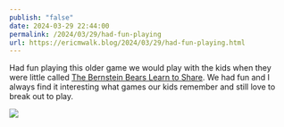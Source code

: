 ```yaml
---
publish: "false"
date: 2024-03-29 22:44:00
permalink: /2024/03/29/had-fun-playing
url: https://ericmwalk.blog/2024/03/29/had-fun-playing.html
---
```


Had fun playing this older game we would play with the kids when they were little called [The Bernstein Bears Learn to Share](https://boardgamegeek.com/boardgame/114108/the-berenstain-bears-learn-to-share-game). We had fun and I always find it interesting what games our kids remember and still love to break out to play.

![](https://ericmwalk.blog/uploads/2024/0cd93b0d-2fee-485f-a63e-6c04c8de151a.jpg)